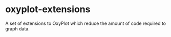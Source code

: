 # oxyplot-extensions
A set of extensions to OxyPlot which reduce the amount of code required to graph data.
